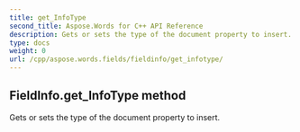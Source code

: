 ```yaml
---
title: get_InfoType
second_title: Aspose.Words for C++ API Reference
description: Gets or sets the type of the document property to insert. 
type: docs
weight: 0
url: /cpp/aspose.words.fields/fieldinfo/get_infotype/
---
```

## FieldInfo.get_InfoType method


Gets or sets the type of the document property to insert.

